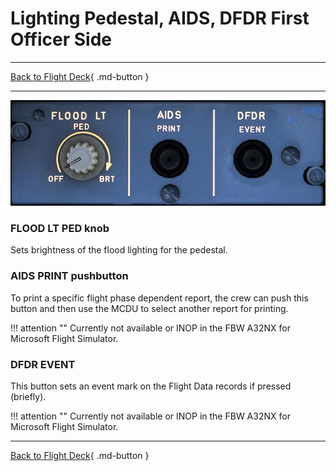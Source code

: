 # Lighting Pedestal, AIDS, DFDR First Officer Side

---

[Back to Flight Deck](../index.md){ .md-button }

---

![Pedestal Lighting, Aids and Dfdr Panel](../../../assets/a32nx-briefing/pedestal/Lighting-Aids-Dfdr-Panel.jpg "Pedestal Lighting, Aids and Dfdr Panel")

### FLOOD LT PED knob

Sets brightness of the flood lighting for the pedestal.

### AIDS PRINT pushbutton

To print a specific flight phase dependent report, the crew can push this button and then use the MCDU to select another report for printing.

!!! attention ""
    Currently not available or INOP in the FBW A32NX for Microsoft Flight Simulator.

### DFDR EVENT

This button sets an event mark on the Flight Data records if pressed (briefly).

!!! attention ""
    Currently not available or INOP in the FBW A32NX for Microsoft Flight Simulator.

---

[Back to Flight Deck](../index.md){ .md-button }
